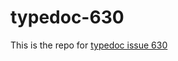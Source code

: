 # typedoc-630

This is the repo for [typedoc issue 630](https://github.com/TypeStrong/typedoc/issues/630)